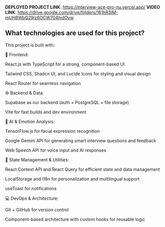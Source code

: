**DEPLOYED PROJECT LINK**: https://interview-ace-pro-nu.vercel.app/
**VIDEO LINK**: https://drive.google.com/drive/folders/161hR3IM-mUH8WbQ29jz6OCW704hidOvw
## What technologies are used for this project?

This project is built with:

🎨 Frontend:

React.js with TypeScript for a strong, component-based UI

Tailwind CSS, Shadcn UI, and Lucide Icons for styling and visual design

React Router for seamless navigation

⚙ Backend & Data:

Supabase as our backend (auth + PostgreSQL + file storage)

Vite for fast builds and dev environment

🤖 AI & Emotion Analysis:

TensorFlow.js for facial expression recognition

Google Gemini API for generating smart interview questions and feedback

Web Speech API for voice input and AI responses


🔄 State Management & Utilities:

React Context API and React Query for efficient state and data management

LocalStorage and i18n for personalization and multilingual support

useToast for notifications

💻 DevOps & Architecture:

Git + GitHub for version control

Component-based architecture with custom hooks for reusable logic

